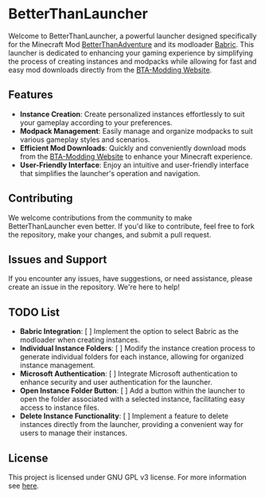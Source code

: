 # BetterThanLauncher

Welcome to BetterThanLauncher, a powerful launcher designed specifically for the Minecraft Mod [BetterThanAdventure](https://www.minecraftforum.net/forums/mapping-and-modding-java-edition/minecraft-mods/3106066-better-than-adventure-for-beta-1-7-3-timely) and its modloader [Babric](https://github.com/Turnip-Labs/babric-instance-repo). This launcher is dedicated to enhancing your gaming experience by simplifying the process of creating instances and modpacks while allowing for fast and easy mod downloads directly from the [BTA-Modding Website](https://bta-modding.nouma-vallee.fr/).

## Features

- **Instance Creation**: Create personalized instances effortlessly to suit your gameplay according to your preferences.
- **Modpack Management**: Easily manage and organize modpacks to suit various gameplay styles and scenarios.
- **Efficient Mod Downloads**: Quickly and conveniently download mods from the [BTA-Modding Website](https://bta-modding.nouma-vallee.fr/) to enhance your Minecraft experience.
- **User-Friendly Interface**: Enjoy an intuitive and user-friendly interface that simplifies the launcher's operation and navigation.

## Contributing

We welcome contributions from the community to make BetterThanLauncher even better. If you'd like to contribute, feel free to fork the repository, make your changes, and submit a pull request.

## Issues and Support

If you encounter any issues, have suggestions, or need assistance, please create an issue in the repository. We're here to help!

## TODO List

- **Babric Integration**:
  [ ] Implement the option to select Babric as the modloader when creating instances.
- **Individual Instance Folders**:
  [ ] Modify the instance creation process to generate individual folders for each instance, allowing for organized instance management.
- **Microsoft Authentication**:
  [ ] Integrate Microsoft authentication to enhance security and user authentication for the launcher.
- **Open Instance Folder Button**:
  [ ] Add a button within the launcher to open the folder associated with a selected instance, facilitating easy access to instance files.
- **Delete Instance Functionality**:
  [ ] Implement a feature to delete instances directly from the launcher, providing a convenient way for users to manage their instances.

## License
This project is licensed under GNU GPL v3 license. For more information see [here](https://github.com/DaPlatypus26/BetterThanLauncher/blob/main/LICENSE).

